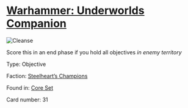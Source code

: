 # [Warhammer: Underworlds Companion](https://guidokessels.github.io/wh-underworlds)

  

![Cleanse](https://warhammerunderworlds.com/wp-content/uploads/sites/6/2017/12/031_ENG-Cleanse.png)

Score this in an end phase if you hold all objectives <i>in enemy territory</i>

Type: Objective

Faction: [Steelheart’s Champions](https://guidokessels.github.io/wh-underworlds/factions/steelhearts-champions)

Found in: [Core Set](https://guidokessels.github.io/wh-underworlds/locations/core-set)

Card number: 31
